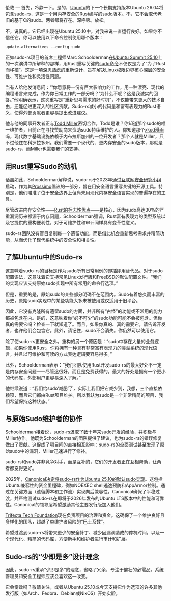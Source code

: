 伦敦 — 首先，冷静一下。是的，[Ubuntu](https://ubuntu.com/)的下一个长期支持版本Ubuntu 26.04将包含[sudo-rs](https://github.com/trifectatechfoundation/sudo-rs)，这是一个用内存安全的Rust编写的[sudo](https://www.sudo.ws/)版本。不，它不会取代老旧的基于C的sudo。两者都将存在。深呼吸。放松。

不，说真的。它已经出现在Ubuntu 25.10中。对我来说一直运行良好。如果你不信任它，你可以使用以下命令控制使用哪个版本：

```
update-alternatives --config sudo
```

正如sudo-rs项目的首席工程师Marc Schoolderman在[Ubuntu Summit 25.10](https://www.reuters.com/business/autos-transportation/us-agency-asking-tesla-about-mad-max-driver-assistance-mode-2025-10-24/)上的一次演讲中所解释的那样，用Rust重写关键的[sudo命令](https://thenewstack.io/linux-understand-sudo-to-rule-your-server/)不仅仅是为了“为了Rust而移植”。这是一项深思熟虑的重新设计，旨在解决Linux权限边界核心深层的安全性、可维护性和灵活性问题。

当有人给他发消息问：“‘你愿意将一份有巨大影响力的工作，用一种漂亮、现代的编程语言来完成，作为你日常工作的一部分吗？’为什么不呢？这是我诚实的回答。”他明确表示，这次重写是“重新思考需求的好时机”，不仅能带来更大的技术自由，还能促进更深入的社区贡献。Sudo-rs减小的代码量和富有表现力的Rust语义，使得外部贡献者更容易提出改进建议。

他与他的同事开发者正与[Todd Miller](https://www.linkedin.com/in/millert/)密切合作。Todd是谁？你知道那个sudo的唯一维护者，目前正在寻找赞助商来资助sudo持续维护的人。你知道那个[xkcd漫画](https://xkcd.com/2347/)吗，现代数字基础设施依赖于内布拉斯加州的一位开发者？那个人就是Miller，只不过他住在科罗拉多州。我们需要一个现代的、更内存安全的sudo版本，那就是sudo-rs，而Miller也需要我们的支持。

## 用Rust重写Sudo的动机

话虽如此，Schoolderman解释说，sudo-rs于2023年通过[互联网安全研究小组](https://www.abetterinternet.org/)启动，作为其[Prossimo](https://www.memorysafety.org/)倡议的一部分，旨在用安全语言重写关键的开源工具。特别是，他们瞄准了位于安全边界上但尚未用现代内存安全语言实现的普遍存在的工具。

尽管改进内存安全性——[Rust的标志性优点](https://thenewstack.io/rust-programming-language-guide/)——是核心，因为sudo高达30%的严重漏洞历来都源于内存问题，Schoolderman强调，Rust富有表现力的类型系统以及它提供的重构便利性，对于可维护性和审计同样具有变革性意义。

sudo-rs团队没有盲目复制每一个遗留功能，而是借此机会重新思考需求并精简功能，从而优化了现代系统中的安全性和相关性。

## 了解Ubuntu中的Sudo-rs

这意味着sudo-rs的目标是作为sudo所有日常用例的即插即用替代品。对于sudo配置语法，这意味着它支持常见Linux发行版和FreeBSD的默认配置文件。“我们的实现应该支持原始sudo实现中所有常用的命令行选项。”

但是，重要的是，原始sudo的某些部分明确不在范围内。Sudo有着悠久而丰富的历史，原始sudo实现中的某些功能大多未被使用或仅适用于旧平台。

因此，它没有克隆所有遗留sudo的方面，并非所有“古怪”的功能或不常用的能力都被包含在内。是的，这意味着你“必不可少”的sudo功能可能不会被包含。但你真的需要它吗？检查一下就知道了。而且，如果你真的、真的需要它，请告诉开发者，也许他们会包含它。此外，请记住，sudo不会消失。你仍然可以使用它。

除了使sudo-rs更安全之外，重构的另一个原因是：“sudo中存在大量的业务逻辑，如果你使用Rust，你将拥有一种具有非常富有表现力的类型系统的现代语言，并且以可维护和可读的方式表达逻辑要容易得多。”

此外，Schoolderman表示：“我们团队使用Rust开发sudo-rs的最大好处不一定是内存安全问题——尽管这很好，而且是免费获得的。最大的好处是拥有一个更小的代码库，外部用户更容易深入了解。”

他继续说道：“我们给sudo‘减肥’了，实际上我们把它减少到，我想，三个直接依赖项，而且它们都由Rust项目维护。所以我认为sudo是一个非常精简的项目，我们希望保持这种状态。”

## 与原始Sudo维护者的协作

Schoolderman接着说，sudo-rs汲取了数十年来sudo开发的经验，并积极与Miller协作。他既为Schoolderman的团队提供了建议，也为sudo-rs的错误修复做出了贡献。这促成了项目间的直接相互影响：sudo-rs的全面测试甚至发现了原始sudo中的漏洞，Miller迅速进行了修补。

sudo-rs和sudo并非竞争对手，而是互补的，它们的开发者正在互相帮助，让两者都变得更好。

2025年，[Canonical决定将sudo-rs作为Ubuntu 25.10的默认sudo实现](https://thenewstack.io/ubuntu-25-10-replaces-sudo-with-a-rust-based-equivalent/)。这包括Ubuntu兼容性的资金里程碑，例如NOEXEC shell逃逸预防和AppArmor控制。通过在关键方面（遗留脚本和工作流）实现向后兼容性，Canonical确保了平稳过渡，并严格测试sudo-rs在即将于2026年发布的Ubuntu LTS版本中的性能和可靠性。Canonical的领导层希望激励其他主要发行版加入他们。

[Trifecta Tech Foundation](https://trifectatech.org/)现在负责项目的治理和资金。这确保了一个维护良好且多样化的团队，超越了单维护者风险的“巴士系数”。

希望过渡到sudo-rs将带来更少的安全补丁、减少因漏洞造成的停机时间，以及一个现代化、精简的代码库，方便新手和维护者进行审计和扩展。

## Sudo-rs的“少即是多”设计理念

因此，sudo-rs秉承“少即是多”的理念，省略了冗余，专注于健壮的必需品。系统管理员和安全工程师应该会喜欢这一改变。

它会奏效吗？敬请关注，或者从Ubuntu 25.10或今天支持它作为选项的许多其他发行版（如Arch、Fedora、Debian或NixOS）开始实验。